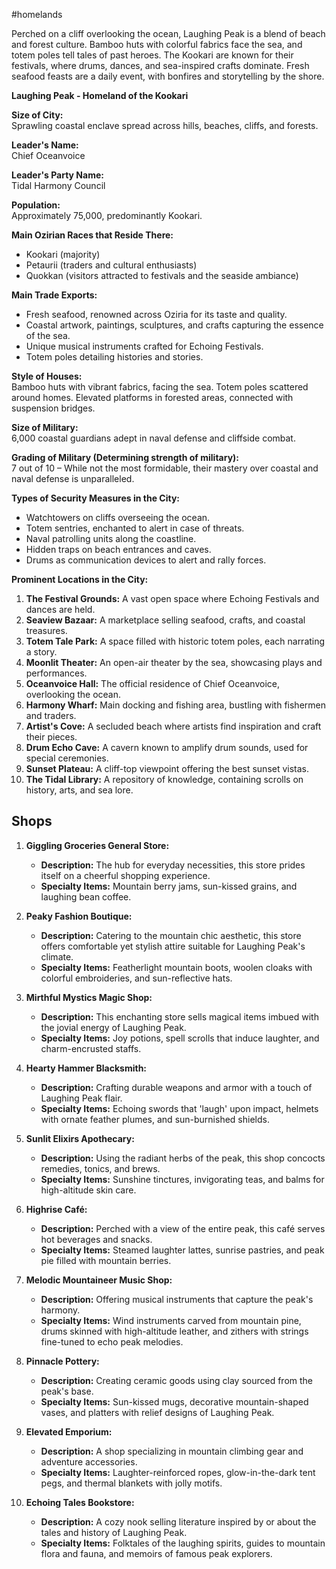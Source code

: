 #homelands 

Perched on a cliff overlooking the ocean, Laughing Peak is a blend of beach and forest culture. Bamboo huts with colorful fabrics face the sea, and totem poles tell tales of past heroes. The Kookari are known for their festivals, where drums, dances, and sea-inspired crafts dominate. Fresh seafood feasts are a daily event, with bonfires and storytelling by the shore.

**Laughing Peak - Homeland of the Kookari**

**Size of City:**  
Sprawling coastal enclave spread across hills, beaches, cliffs, and forests.

**Leader's Name:**  
Chief Oceanvoice

**Leader's Party Name:**  
Tidal Harmony Council

**Population:**  
Approximately 75,000, predominantly Kookari.

**Main Ozirian Races that Reside There:**  
- Kookari (majority)
- Petaurii (traders and cultural enthusiasts)
- Quokkan (visitors attracted to festivals and the seaside ambiance)

**Main Trade Exports:**  
- Fresh seafood, renowned across Oziria for its taste and quality.
- Coastal artwork, paintings, sculptures, and crafts capturing the essence of the sea.
- Unique musical instruments crafted for Echoing Festivals.
- Totem poles detailing histories and stories.

**Style of Houses:**  
Bamboo huts with vibrant fabrics, facing the sea. Totem poles scattered around homes. Elevated platforms in forested areas, connected with suspension bridges.

**Size of Military:**  
6,000 coastal guardians adept in naval defense and cliffside combat.

**Grading of Military (Determining strength of military):**  
7 out of 10 – While not the most formidable, their mastery over coastal and naval defense is unparalleled.

**Types of Security Measures in the City:**  
- Watchtowers on cliffs overseeing the ocean.
- Totem sentries, enchanted to alert in case of threats.
- Naval patrolling units along the coastline.
- Hidden traps on beach entrances and caves.
- Drums as communication devices to alert and rally forces.

**Prominent Locations in the City:**  
1. **The Festival Grounds:** A vast open space where Echoing Festivals and dances are held.
2. **Seaview Bazaar:** A marketplace selling seafood, crafts, and coastal treasures.
3. **Totem Tale Park:** A space filled with historic totem poles, each narrating a story.
4. **Moonlit Theater:** An open-air theater by the sea, showcasing plays and performances.
5. **Oceanvoice Hall:** The official residence of Chief Oceanvoice, overlooking the ocean.
6. **Harmony Wharf:** Main docking and fishing area, bustling with fishermen and traders.
7. **Artist's Cove:** A secluded beach where artists find inspiration and craft their pieces.
8. **Drum Echo Cave:** A cavern known to amplify drum sounds, used for special ceremonies.
9. **Sunset Plateau:** A cliff-top viewpoint offering the best sunset vistas.
10. **The Tidal Library:** A repository of knowledge, containing scrolls on history, arts, and sea lore.

## Shops

1. **Giggling Groceries General Store:**
    
    - **Description:** The hub for everyday necessities, this store prides itself on a cheerful shopping experience.
    - **Specialty Items:** Mountain berry jams, sun-kissed grains, and laughing bean coffee.
      
2. **Peaky Fashion Boutique:**
    
    - **Description:** Catering to the mountain chic aesthetic, this store offers comfortable yet stylish attire suitable for Laughing Peak's climate.
    - **Specialty Items:** Featherlight mountain boots, woolen cloaks with colorful embroideries, and sun-reflective hats.
      
3. **Mirthful Mystics Magic Shop:**
    
    - **Description:** This enchanting store sells magical items imbued with the jovial energy of Laughing Peak.
    - **Specialty Items:** Joy potions, spell scrolls that induce laughter, and charm-encrusted staffs.
      
4. **Hearty Hammer Blacksmith:**
    
    - **Description:** Crafting durable weapons and armor with a touch of Laughing Peak flair.
    - **Specialty Items:** Echoing swords that 'laugh' upon impact, helmets with ornate feather plumes, and sun-burnished shields.
      
5. **Sunlit Elixirs Apothecary:**
    
    - **Description:** Using the radiant herbs of the peak, this shop concocts remedies, tonics, and brews.
    - **Specialty Items:** Sunshine tinctures, invigorating teas, and balms for high-altitude skin care.
      
6. **Highrise Café:**
    
    - **Description:** Perched with a view of the entire peak, this café serves hot beverages and snacks.
    - **Specialty Items:** Steamed laughter lattes, sunrise pastries, and peak pie filled with mountain berries.
      
7. **Melodic Mountaineer Music Shop:**
    
    - **Description:** Offering musical instruments that capture the peak's harmony.
    - **Specialty Items:** Wind instruments carved from mountain pine, drums skinned with high-altitude leather, and zithers with strings fine-tuned to echo peak melodies.
      
8. **Pinnacle Pottery:**
    
    - **Description:** Creating ceramic goods using clay sourced from the peak's base.
    - **Specialty Items:** Sun-kissed mugs, decorative mountain-shaped vases, and platters with relief designs of Laughing Peak.
      
9. **Elevated Emporium:**
    
    - **Description:** A shop specializing in mountain climbing gear and adventure accessories.
    - **Specialty Items:** Laughter-reinforced ropes, glow-in-the-dark tent pegs, and thermal blankets with jolly motifs.
      
10. **Echoing Tales Bookstore:**
    
    - **Description:** A cozy nook selling literature inspired by or about the tales and history of Laughing Peak.
    - **Specialty Items:** Folktales of the laughing spirits, guides to mountain flora and fauna, and memoirs of famous peak explorers.
      


